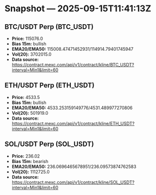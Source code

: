 # Snapshot — 2025-09-15T11:41:13Z

## BTC/USDT Perp (BTC_USDT)
- **Price:** 115076.0
- **Bias 15m:** bullish
- **EMA20/EMA50:** 115008.47471452931/114914.79401745947
- **Vol(20):** 3702015.0
- **Data source:** https://contract.mexc.com/api/v1/contract/kline/BTC_USDT?interval=Min1&limit=60

## ETH/USDT Perp (ETH_USDT)
- **Price:** 4533.5
- **Bias 15m:** bullish
- **EMA20/EMA50:** 4533.253159149776/4531.489977270806
- **Vol(20):** 501919.0
- **Data source:** https://contract.mexc.com/api/v1/contract/kline/ETH_USDT?interval=Min1&limit=60

## SOL/USDT Perp (SOL_USDT)
- **Price:** 236.02
- **Bias 15m:** bearish
- **EMA20/EMA50:** 236.0696465678951/236.09573874762583
- **Vol(20):** 1112725.0
- **Data source:** https://contract.mexc.com/api/v1/contract/kline/SOL_USDT?interval=Min1&limit=60
